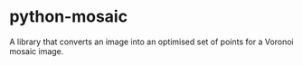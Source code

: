 # python-mosaic
A library that converts an image into an optimised set of points for a Voronoi mosaic image.
